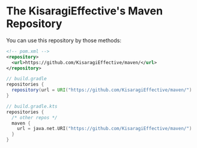 # The KisaragiEffective's Maven Repository
You can use this repository by those methods:
```xml:pom.xml
<!-- pom.xml -->
<repository>
  <url>https://github.com/KisaragiEffective/maven/</url>
</repository>
```

```groovy
// build.gradle
repositories {
  repository(url = URI("https://github.com/KisaragiEffective/maven/")
}
```

```kotlin
// build.gradle.kts
repositories {
  /* other repos */
  maven {
    url = java.net.URI("https://github.com/KisaragiEffective/maven/")
  }
}
```

